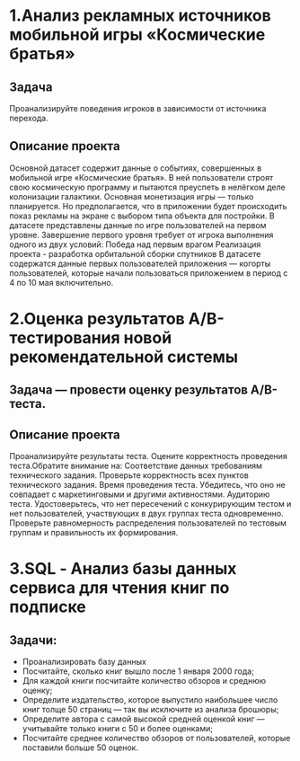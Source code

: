# 1.Анализ рекламных источников мобильной игры «Космические братья»

## Задача

Проанализируйте поведения игроков в зависимости от источника перехода.

## Описание проекта 

Основной датасет содержит данные о событиях, совершенных в мобильной игре «Космические братья». В ней пользователи строят свою космическую программу и пытаются преуспеть в нелёгком деле колонизации галактики.
Основная монетизация игры — только планируется. Но предполагается, что в приложении будет происходить показ рекламы на экране с выбором типа объекта для постройки.
В датасете представлены данные по игре пользователей на первом уровне. Завершение первого уровня требует от игрока выполнения одного из двух условий:
Победа над первым врагом
Реализация проекта - разработка орбитальной сборки спутников
В датасете содержатся данные первых пользователей приложения — когорты пользователей, которые начали пользоваться приложением в период с 4 по 10 мая включительно.

# 2.Оценка результатов А/B-тестирования новой рекомендательной системы

## Задача — провести оценку результатов A/B-теста.

## Описание проекта 

Проанализируйте результаты теста.
Оцените корректность проведения теста.Обратите внимание на:
Соответствие данных требованиям технического задания. Проверьте корректность всех пунктов технического задания.
Время проведения теста. Убедитесь, что оно не совпадает с маркетинговыми и другими активностями.
Аудиторию теста. Удостоверьтесь, что нет пересечений с конкурирующим тестом и нет пользователей, участвующих в двух группах теста одновременно. Проверьте равномерность распределения пользователей по тестовым группам и правильность их формирования.

# 3.SQL - Анализ базы данных сервиса для чтения книг по подписке

## Задачи: 
- Проанализировать базу данных
- Посчитайте, сколько книг вышло после 1 января 2000 года;
- Для каждой книги посчитайте количество обзоров и среднюю оценку;
- Определите издательство, которое выпустило наибольшее число книг толще 50 страниц — так вы исключите из анализа брошюры;
- Определите автора с самой высокой средней оценкой книг — учитывайте только книги с 50 и более оценками;
- Посчитайте среднее количество обзоров от пользователей, которые поставили больше 50 оценок.
